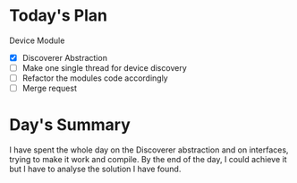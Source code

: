 # Today's Plan

Device Module
- [x] Discoverer Abstraction
- [ ] Make one single thread for device discovery
- [ ] Refactor the modules code accordingly
- [ ] Merge request

# Day's Summary

I have spent the whole day on the Discoverer abstraction and on interfaces, trying to make it work and compile.
By the end of the day, I could achieve it but I have to analyse the solution I have found.